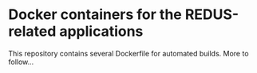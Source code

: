 # Docker containers for the REDUS-related applications

This repository contains several Dockerfile for automated builds. More to follow...

